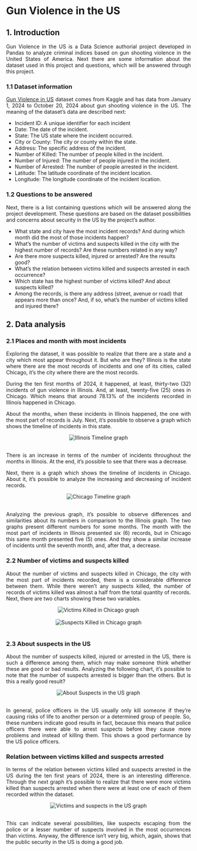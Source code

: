 # Gun Violence in the US

## 1. Introduction

<p align='justify'>Gun Violence in the US is a Data Science authorial project developed in Pandas to analyze criminal indices based on gun shooting violence in the United States of America. Next there are some information about the dataset used in this project and questions, which will be answered through this project.</p>

### 1.1 Dataset information

<p align='justify'><a href="https://www.kaggle.com/datasets/whisperingkahuna/gunviolence1/data" target="_blank" rel="noopener noreferrer">Gun Violence in US</a> dataset comes from Kaggle and has data from January 1, 2024 to October 20, 2024 about gun shooting violence in the US. The meaning of the dataset’s data are described next:</p>

<ul>
  <li>Incident ID: A unique identifier for each incident</li>
  <li>Date: The date of the incident.</li>
  <li>State: The US state where the incident occurred.</li>
  <li>City or County: The city or county within the state.</li>
  <li>Address: The specific address of the incident.</li>
  <li>Number of Killed: The number of people killed in the incident.</li>
  <li>Number of Injured: The number of people injured in the incident.</li> 
  <li>Number of Arrested: The number of people arrested in the incident.</li> 
  <li>Latitude: The latitude coordinate of the incident location.</li>
  <li>Longitude: The longitude coordinate of the incident location.</li>
</ul>

### 1.2 Questions to be answered

<p align='justify'>Next, there is a list containing questions which will be answered along the project development. These questions are based on the dataset possibilities and concerns about security in the US by the project’s author.</p>

<ul>
  <li>What state and city have the most incident records? And during which month did the most of those incidents happen?</li>
  <li>What’s the number of victims and suspects killed in the city with the highest number of records? Are these numbers related in any way?</li>
  <li>Are there more suspects killed, injured or arrested? Are the results good?</li>
  <li>What’s the relation between victims killed and suspects arrested in each occurrence?</li>
  <li>Which state has the highest number of victims killed? And about suspects killed?</li>
  <li>Among the records, is there any address (street, avenue or road) that appears more than once? And, if so, what’s the number of victims killed and injured there?</li>
</ul>

## 2. Data analysis

### 2.1 Places and month with most incidents

<p align='justify'>Exploring the dataset, it was possible to realize that there are a state and a city which most appear throughout it. But who are they? Illinois is the state where there are the most records of incidents and one of its cities, called Chicago, it’s the city where there are the most records.</p>

<p align='justify'>During the ten first months of 2024, it happened, at least, thirty-two (32) incidents of gun violence in Illinois. And, at least, twenty-five (25) ones in Chicago. Which means that around 78.13% of the incidents recorded in Illinois happened in Chicago.</p>

<p align='justify'>About the months, when these incidents in Illinois happened, the one with the most part of records is July. Next, it’s possible to observe a graph which shows the timeline of incidents in this state.</p>

<div align="center">
  <img src="assets/graphs/timeline_illinois.png" alt="Illinois Timeline graph"/>
</div>
<br>

<p align='justify'>There is an increase in terms of the number of incidents throughout the months in Illinois. At the end, it’s possible to see that there was a decrease.</p>

<p align='justify'>Next, there is a graph which shows the timeline of incidents in Chicago. About it, it’s possible to analyze the increasing and decreasing of incident records.</p>

<div align="center">
  <img src="assets/graphs/timeline_chicago.png" alt="Chicago Timeline graph"/>
</div>
<br>

<p align='justify'>Analyzing the previous graph, it’s possible to observe differences and similarities about its numbers in comparison to the Illinois graph. The two graphs present different numbers for some months. The month with the most part of incidents in Illinois presented six (6) records, but in Chicago this same month presented five (5) ones. And they show a similar increase of incidents until the seventh month, and, after that, a decrease.</p>

### 2.2 Number of victims and suspects killed

<p align='justify'>About the number of victims and suspects killed in Chicago, the city with the most part of incidents recorded, there is a considerable difference between them. While there weren’t any suspects killed, the number of records of victims killed was almost a half from the total quantity of records. Next, there are two charts showing these two variables.</p>

<div align="center">
  <img src="assets/graphs/victims_killed.png" alt="Victims Killed in Chicago graph"/>
</div>
<br>

<div align="center">
  <img src="assets/graphs/suspects_killed.png" alt="Suspects Killed in Chicago graph"/>
</div>
<br>

### 2.3 About suspects in the US

<p align='justify'>About the number of suspects killed, injured or arrested in the US, there is such a difference among them, which may make someone think whether these are good or bad results. Analyzing the following chart, it’s possible to note that the number of suspects arrested is bigger than the others. But is this a really good result?</p>

<div align="center">
  <img src="assets/graphs/about_suspects_us.png" alt="About Suspects in the US graph"/>
</div>
<br>

<p align='justify'>In general, police officers in the US usually only kill someone if they’re causing risks of life to another person or a determined group of people. So, these numbers indicate good results in fact, because this means that police officers there were able to arrest suspects before they cause more problems and instead of killing them. This shows a good performance by the US police officers.</p>

### Relation between victims killed and suspects arrested

<p align='justify'>In terms of the relation between victims killed and suspects arrested in the US during the ten first years of 2024, there is an interesting difference. Through the next graph it’s possible to realize that there were more victims killed than suspects arrested when there were at least one of each of them recorded within the dataset.</p>

<div align="center">
  <img src="assets/graphs/victims_suspects_us.png" alt="Victims and suspects in the US graph"/>
</div>
<br>

<p align='justify'>This can indicate several possibilities, like suspects escaping from the police or a lesser number of suspects involved in the most occurrences than victims. Anyway, the difference isn’t very big, which, again, shows that the public security in the US is doing a good job.</p>
